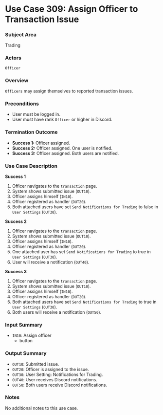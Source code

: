 # Use Case 309: Assign Officer to Transaction Issue

### Subject Area
Trading

### Actors
`Officer`

### Overview
`Officers` may assign themselves to reported transaction issues.

### Preconditions
- User must be logged in.
- User must have rank `Officer` or higher in Discord.

### Termination Outcome
- **Success 1:** Officer assigned.
- **Success 2:** Officer assigned. One user is notified.
- **Success 3:** Officer assigned. Both users are notified.

### Use Case Description
**Success 1**
1. Officer navigates to the `transaction` page.
2. System shows submitted issue (`OUT10`). 
3. Officer assigns himself (`IN10`).
4. Officer registered as handler (`OUT20`).
5. Both attached users have set `Send Notifications for Trading` to false in `User Settings` (`OUT30`).

**Success 2**
1. Officer navigates to the `transaction` page.
2. System shows submitted issue (`OUT10`). 
3. Officer assigns himself (`IN10`).
4. Officer registered as handler (`OUT20`).
5. One attached user has set `Send Notifications for Trading` to true in `User Settings` (`OUT30`).
6. User will receive a notification (`OUT40`).

**Success 3**
1. Officer navigates to the `transaction` page.
2. System shows submitted issue (`OUT10`). 
3. Officer assigns himself (`IN10`).
4. Officer registered as handler (`OUT20`).
5. Both attached users have set `Send Notifications for Trading` to true in `User Settings` (`OUT30`).
6. Both users will receive a notification (`OUT50`).

### Input Summary
- `IN10`: Assign officer
	- button

### Output Summary
- `OUT10`: Submitted issue.
- `OUT20`: Officer is assigned to the issue.
- `OUT30`: User Setting: Notifications for Trading.
- `OUT40`: User receives Discord notifications.
- `OUT50`: Both users receive Discord notifications.

### Notes
No additional notes to this use case.